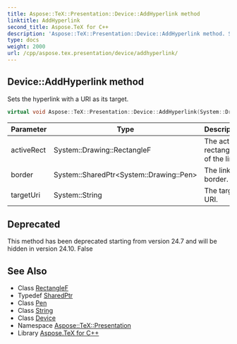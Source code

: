 ```yaml
---
title: Aspose::TeX::Presentation::Device::AddHyperlink method
linktitle: AddHyperlink
second_title: Aspose.TeX for C++
description: 'Aspose::TeX::Presentation::Device::AddHyperlink method. Sets the hyperlink with a URI as its target in C++.'
type: docs
weight: 2000
url: /cpp/aspose.tex.presentation/device/addhyperlink/
---
```

## Device::AddHyperlink method


Sets the hyperlink with a URI as its target.

```cpp
virtual void Aspose::TeX::Presentation::Device::AddHyperlink(System::Drawing::RectangleF activeRect, System::SharedPtr<System::Drawing::Pen> border, System::String targetUri)=0
```


| Parameter | Type | Description |
| --- | --- | --- |
| activeRect | System::Drawing::RectangleF | The active rectangle of the link. |
| border | System::SharedPtr\<System::Drawing::Pen\> | The link border. |
| targetUri | System::String | The target URI. |

## Deprecated
This method has been deprecated starting from version 24.7 and will be hidden in version 24.10. False 

## See Also

* Class [RectangleF](../../../system.drawing/rectanglef/)
* Typedef [SharedPtr](../../../system/sharedptr/)
* Class [Pen](../../../system.drawing/pen/)
* Class [String](../../../system/string/)
* Class [Device](../)
* Namespace [Aspose::TeX::Presentation](../../)
* Library [Aspose.TeX for C++](../../../)

